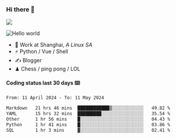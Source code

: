 ### Hi there 👋
![](https://komarev.com/ghpvc/?username=Xuhandsome)


<img src="https://github-readme-stats.vercel.app/api?username=XuHandsome&show_icons=true&theme=merko" alt="Hello world">

<br/>

- 🍻  Work at Shanghai, _A Linux SA_
- ⚡  Python / Vue / Shell
- ✍️  Blogger
- ♟  Chess / ping pong / LOL

#### Coding status last 30 days ⌨️

<!--START_SECTION:waka-->

```txt
From: 11 April 2024 - To: 11 May 2024

Markdown   21 hrs 46 mins  ████████████▒░░░░░░░░░░░░   49.82 %
YAML       15 hrs 32 mins  █████████░░░░░░░░░░░░░░░░   35.54 %
Other      1 hr 56 mins    █░░░░░░░░░░░░░░░░░░░░░░░░   04.43 %
Python     1 hr 41 mins    █░░░░░░░░░░░░░░░░░░░░░░░░   03.86 %
SQL        1 hr 3 mins     ▓░░░░░░░░░░░░░░░░░░░░░░░░   02.41 %
```

<!--END_SECTION:waka-->
